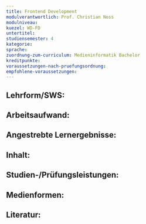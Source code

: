 ```yaml
---
title: Frontend Development
modulverantwortlich: Prof. Christian Noss
modulniveau:
kuezel: WD-FD
untertitel:
studiensemester: 4
kategorie:
sprache: 
zuordnung-zum-curriculum: Medieninformatik Bachelor
kreditpunkte: 
voraussetzungen-nach-pruefungsordnung: 
empfohlene-voraussetzungen: 
---
```


## Lehrform/SWS: 

## Arbeitsaufwand: 

## Angestrebte Lernergebnisse:

## Inhalt:

## Studien-/Prüfungsleistungen:

## Medienformen:

## Literatur:



